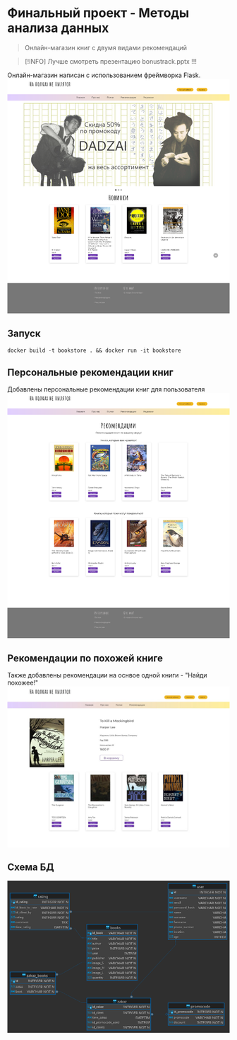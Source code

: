 # Финальный проект - Методы анализа данных
> Онлайн-магазин книг с двумя видами рекомендаций

> [!INFO]
> Лучше смотреть презентацию bonustrack.pptx !!!

Онлайн-магазин написан с использованием фреймворка Flask.
![Главная](Screenshots/main.png)

## Запуск
```
docker build -t bookstore . && docker run -it bookstore
```

## Персональные рекомендации книг
Добавлены персональные рекомендации книг для пользователя
![Рекомендации](Screenshots/recs.png)

## Рекомендации по похожей книге
Также добавлены рекомендации на оснвое одной книги - "Найди похожее!"
![Рекомендации](Screenshots/recs1.png)

## Схема БД
![Схема БД](database.png)

